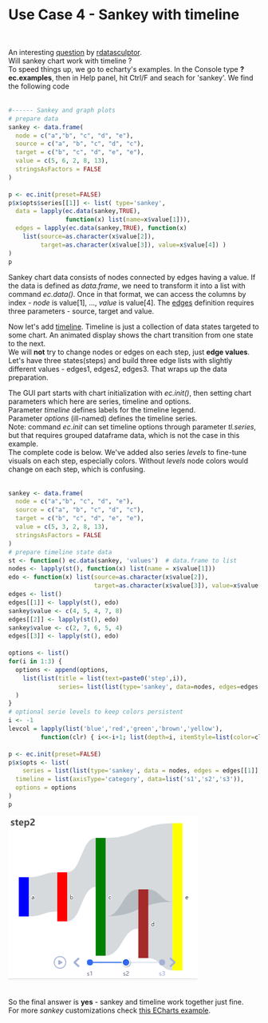 # Use Case 4 - Sankey with timeline
<br />

An interesting [question](https://twitter.com/rdatasculptor/status/1363235363200892930) by [rdatasculptor](https://twitter.com/rdatasculptor).  
Will sankey chart work with timeline ?   
To speed things up, we go to echarty's examples. In the Console type **?ec.examples**, then in Help panel, hit Ctrl/F and seach for 'sankey'. We find the following code  
<br />

```r
#------ Sankey and graph plots
# prepare data
sankey <- data.frame(
  node = c("a","b", "c", "d", "e"),
  source = c("a", "b", "c", "d", "c"),
  target = c("b", "c", "d", "e", "e"),
  value = c(5, 6, 2, 8, 13),
  stringsAsFactors = FALSE
)

p <- ec.init(preset=FALSE)
p$x$opts$series[[1]] <- list( type='sankey',
  data = lapply(ec.data(sankey,TRUE),
                function(x) list(name=x$value[1])),
  edges = lapply(ec.data(sankey,TRUE), function(x)
    list(source=as.character(x$value[2]), 
         target=as.character(x$value[3]), value=x$value[4]) ) 
)
p
```

Sankey chart data consists of nodes connected by edges having a value. If the data is defined as *data.frame*, we need to transform it into a list with command *ec.data()*. Once in that format, we can access the columns by index - *node* is value[1], ..., *value* is value[4]. The [edges](https://echarts.apache.org/en/option.html#series-sankey.edges) definition requires three parameters - source, target and value.  

Now let's add [timeline](https://echarts.apache.org/en/option.html#timeline). Timeline is just a collection of data states targeted to some chart. An animated display shows the chart transition from one state to the next.  
We will **not** try to change nodes or edges on each step, just **edge values**. Let's have three states(steps) and build three edge lists with slightly different values - edges1, edges2, edges3. That wraps up the data preparation.  

The GUI part starts with chart initialization with *ec.init()*, then setting chart parameters which here are series, timeline and options.  
Parameter *timeline* defines labels for the timeline legend.  
Parameter *options* (ill-named) defines the timeline series.  
Note: command *ec.init* can set timeline options through parameter *tl.series*, but that requires grouped dataframe data, which is not the case in this example.  
The complete code is below. We've added also series *levels* to fine-tune visuals on each step, especially colors. Without *levels* node colors would change on each step, which is confusing. 
<br />
<br />

```r
sankey <- data.frame(
  node = c("a","b", "c", "d", "e"),
  source = c("a", "b", "c", "d", "c"),
  target = c("b", "c", "d", "e", "e"),
  value = c(5, 3, 2, 8, 13),
  stringsAsFactors = FALSE
)
# prepare timeline state data
st <- function() ec.data(sankey, 'values')  # data.frame to list
nodes <- lapply(st(), function(x) list(name = x$value[1]))
edo <- function(x) list(source=as.character(x$value[2]),  
                        target=as.character(x$value[3]), value=x$value[4])
edges <- list()
edges[[1]] <- lapply(st(), edo)
sankey$value <- c(4, 5, 4, 7, 8)
edges[[2]] <- lapply(st(), edo)
sankey$value <- c(2, 7, 6, 5, 4)
edges[[3]] <- lapply(st(), edo)

options <- list()
for(i in 1:3) {
  options <- append(options,
    list(list(title = list(text=paste0('step',i)), 
              series= list(list(type='sankey', data=nodes, edges=edges[[i]]))))
  )
}
# optional serie levels to keep colors persistent
i <- -1
levcol = lapply(list('blue','red','green','brown','yellow'),
		 function(clr) { i<<-i+1; list(depth=i, itemStyle=list(color=clr)) })

p <- ec.init(preset=FALSE)
p$x$opts <- list(
	series = list(list(type='sankey', data = nodes, edges = edges[[1]], levels = levcol	)),
  timeline = list(axisType='category', data=list('s1','s2','s3')),
  options = options
)
p
```

<img src="img/uc4-1.png" alt="sankey" />

<br/>
<br />

So the final answer is **yes** - sankey and timeline work together just fine.  
For more *sankey* customizations check [this ECharts example](https://echarts.apache.org/examples/en/editor.html?c=sankey-levels).  
<br/>


